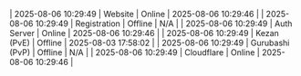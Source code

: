 | 2025-08-06 10:29:49 | Website | Online | 2025-08-06 10:29:46 |
| 2025-08-06 10:29:49 | Registration | Offline | N/A |
| 2025-08-06 10:29:49 | Auth Server | Online | 2025-08-06 10:29:46 |
| 2025-08-06 10:29:49 | Kezan (PvE) | Offline | 2025-08-03 17:58:02 |
| 2025-08-06 10:29:49 | Gurubashi (PvP) | Offline | N/A |
| 2025-08-06 10:29:49 | Cloudflare | Online | 2025-08-06 10:29:46 |
